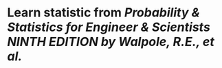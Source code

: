 # Learn statistic from _Probability & Statistics for Engineer & Scientists NINTH EDITION by Walpole, R.E., et al._

